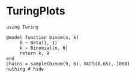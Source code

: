 # TuringPlots

```@example tutorial
using Turing

@model function binom(n, k)
     θ ~ Beta(1, 1)
     k ~ Binomial(n, θ)
     return k, θ
end
chains = sample(binom(9, 6), NUTS(0.65), 1000)
nothing # hide
```
